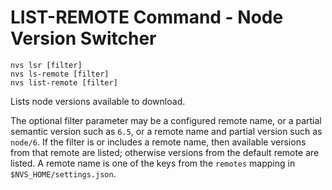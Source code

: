 # LIST-REMOTE Command - Node Version Switcher

    nvs lsr [filter]
    nvs ls-remote [filter]
    nvs list-remote [filter]

Lists node versions available to download.

The optional filter parameter may be a configured remote name, or a partial semantic version such as `6.5`, or a remote name and partial version such as `node/6`. If the filter is or includes a remote name, then available versions from that remote are listed; otherwise versions from the default remote are listed. A remote name is one of the keys from the `remotes` mapping in `$NVS_HOME/settings.json`.
